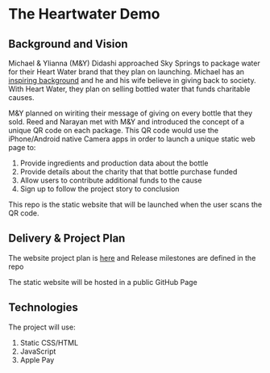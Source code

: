 # The Heartwater Demo

## Background and Vision

Michael & Ylianna (M&Y) Didashi approached Sky Springs to package water for their Heart Water brand that they plan on launching. Michael has an [inspiring background](https://en.wikipedia.org/wiki/Michael_Dadashi) and he and his wife believe in giving back to society. With Heart Water, they plan on selling bottled water that funds charitable causes.

M&Y planned on wiriting their message of giving on every bottle that they sold. Reed and Narayan met with M&Y and introduced the concept of a unique QR code on each package. This QR code would use the iPhone/Android native Camera apps in order to launch a unique static web page to:

1. Provide ingredients and production data about the bottle
2. Provide details about the charity that that bottle purchase funded
3. Allow users to contribute additional funds to the cause
4. Sign up to follow the project story to conclusion

This repo is the static website that will be launched when the user scans the QR code.

## Delivery & Project Plan

The website project plan is [here](https://github.com/orgs/traxitt/projects/1) and Release milestones are defined in the repo

The static website will be hosted in a public GitHub Page

## Technologies

The project will use:

1. Static CSS/HTML
2. JavaScript
3. Apple Pay


